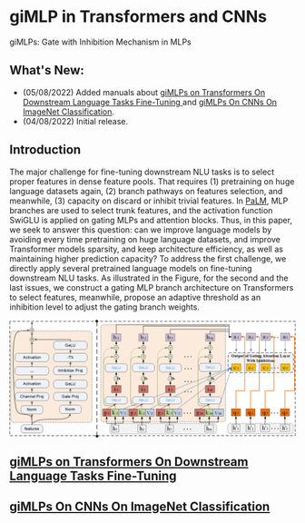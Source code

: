 

# giMLP in Transformers and CNNs

giMLPs: Gate with Inhibition Mechanism in MLPs

## What's New:

- (05/08/2022) Added manuals about [giMLPs on Transformers On Downstream Language Tasks Fine-Tuning 
](/giMLP_Transformers/README.md) and [giMLPs On CNNs On ImageNet Classification](/giMLP_CNN/README.md).
- (04/08/2022) Initial release.

## Introduction

The major challenge for fine-tuning downstream NLU tasks is to select proper features in dense feature pools. That requires (1) pretraining on huge language datasets again, (2) branch pathways on features selection, and meanwhile, (3) capacity on discard or inhibit trivial features. In [PaLM](https://github.com/lucidrains/PaLM-pytorch), MLP branches are used to select trunk features, and the activation function SwiGLU is applied on gating MLPs and attention blocks. Thus, in this paper, we seek to answer this question: can we improve language models by avoiding every time pretraining on huge language datasets, and improve Transformer models sparsity, and keep architecture efficiency, as well as maintaining higher prediction capacity? To address the first challenge, we directly apply several pretrained language models on fine-tuning downstream NLU tasks. As illustrated in the Figure, for the second and the last issues, we construct a gating MLP branch architecture on Transformers to select features, meanwhile, propose an adaptive threshold as an inhibition level to adjust the gating branch weights.


<img src="./figures/Figure2.png" alt="Figure: The Architecture of Gate With Inhibition in MLPs and Transformers’ Key side." align=center> 




## [giMLPs on Transformers On Downstream Language Tasks Fine-Tuning](/giMLP_Transformers/README.md)



## [giMLPs On CNNs On ImageNet Classification](/giMLP_CNN/README.md) 




